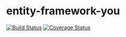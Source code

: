 # entity-framework-you

[![Build Status](https://travis-ci.com/clintirving/entity-framework-you.svg?branch=master)](https://travis-ci.com/clintirving/entity-framework-you)
[![Coverage Status](https://coveralls.io/repos/github/clintirving/entity-framework-you/badge.svg?branch=enable-continuous-build)](https://coveralls.io/github/clintirving/entity-framework-you?branch=master)
